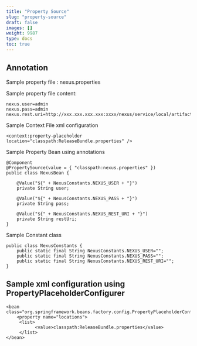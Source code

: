 ```yaml
---
title: "Property Source"
slug: "property-source"
draft: false
images: []
weight: 9987
type: docs
toc: true
---
```


## Annotation
Sample property file : nexus.properties

Sample property file content:

    nexus.user=admin
    nexus.pass=admin
    nexus.rest.uri=http://xxx.xxx.xxx.xxx:xxxx/nexus/service/local/artifact/maven/content

Sample Context File xml configuration

    <context:property-placeholder location="classpath:ReleaseBundle.properties" />

Sample Property Bean using annotations

    @Component
    @PropertySource(value = { "classpath:nexus.properties" })
    public class NexusBean {
    
        @Value("${" + NexusConstants.NEXUS_USER + "}")
        private String user;
    
        @Value("${" + NexusConstants.NEXUS_PASS + "}")
        private String pass;
    
        @Value("${" + NexusConstants.NEXUS_REST_URI + "}")
        private String restUri;
    }

Sample Constant class

    public class NexusConstants {
        public static final String NexusConstants.NEXUS_USER="";
        public static final String NexusConstants.NEXUS_PASS="";
        public static final String NexusConstants.NEXUS_REST_URI="";
    }

## Sample xml configuration using PropertyPlaceholderConfigurer

    <bean class="org.springframework.beans.factory.config.PropertyPlaceholderConfigurer">
        <property name="locations">
         <list>
               <value>classpath:ReleaseBundle.properties</value>
         </list>
    </bean>

